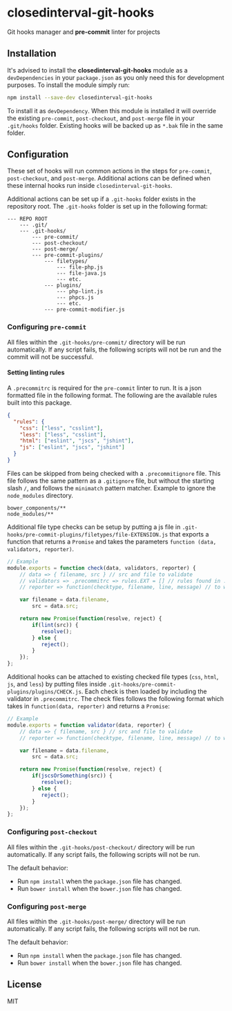 # closedinterval-git-hooks
Git hooks manager and **pre-commit** linter for projects

## Installation

It's advised to install the **closedinterval-git-hooks** module as a `devDependencies`
in your `package.json` as you only need this for development purposes. To install the
module simply run:

```bash
npm install --save-dev closedinterval-git-hooks
```

To install it as `devDependency`. When this module is installed it will override
the existing `pre-commit`, `post-checkout`, and `post-merge` file in your `.git/hooks`
folder. Existing hooks will be backed up as `*.bak` file in the same folder.

## Configuration

These set of hooks will run common actions in the steps for `pre-commit`, `post-checkout`,
and `post-merge`. Additional actions can be defined when these internal hooks run inside
`closedinterval-git-hooks`.

Additional actions can be set up if a `.git-hooks` folder exists in the repository root.
The `.git-hooks` folder is set up in the following format:

```
--- REPO ROOT
    --- .git/
    --- .git-hooks/
        --- pre-commit/
        --- post-checkout/
        --- post-merge/
        --- pre-commit-plugins/
            --- filetypes/
                --- file-php.js
                --- file-java.js
                --- etc.
            --- plugins/
                --- php-lint.js
                --- phpcs.js
                --- etc.
            --- pre-commit-modifier.js
```

### Configuring `pre-commit`

All files within the `.git-hooks/pre-commit/` directory will be run automatically. If any
script fails, the following scripts will not be run and the commit will not be successful.

#### Setting linting rules

A `.precommitrc` is required for the `pre-commit` linter to run. It is a json formatted file
in the following format. The following are the available rules built into this package.

```json
{
  "rules": {
    "css": ["less", "csslint"],
    "less": ["less", "csslint"],
    "html": ["eslint", "jscs", "jshint"],
    "js": ["eslint", "jscs", "jshint"]
  }
}

```

Files can be skipped from being checked with a `.precommitignore` file. This file follows the
same pattern as a `.gitignore` file, but without the starting slash `/`, and follows the
`minimatch` pattern matcher. Example to ignore the `node_modules` directory.

```
bower_components/**
node_modules/**
```

Additional file type checks can be setup by putting a js file in
`.git-hooks/pre-commit-plugins/filetypes/file-EXTENSION.js` that exports a function that returns
a `Promise` and takes the parameters `function (data, validators, reporter)`.

```javascript
// Example
module.exports = function check(data, validators, reporter) {
    // data => { filename, src } // src and file to validate
    // validators => .precommitrc => rules.EXT = [] // rules found in .precommitrc
    // reporter => function(checktype, filename, line, message) // to write grouped error messages

    var filename = data.filename,
        src = data.src;

    return new Promise(function(resolve, reject) {
        if(lint(src)) {
           resolve();
        } else {
           reject();
        }
    });
};
```

Additional hooks can be attached to existing checked file types (`css`, `html`, `js`, and `less`)
by putting files inside `.git-hooks/pre-commit-plugins/plugins/CHECK.js`. Each check is then loaded
by including the validator in `.precommitrc`. The check files follows the following format which
takes in `function(data, reporter)` and returns a `Promise`:


```javascript
// Example
module.exports = function validator(data, reporter) {
    // data => { filename, src } // src and file to validate
    // reporter => function(checktype, filename, line, message) // to write grouped error messages

    var filename = data.filename,
        src = data.src;

    return new Promise(function(resolve, reject) {
        if(jscsOrSomething(src)) {
           resolve();
        } else {
           reject();
        }
    });
};
```

### Configuring `post-checkout`

All files within the `.git-hooks/post-checkout/` directory will be run automatically. If any
script fails, the following scripts will not be run.

The default behavior:
 - Run `npm install` when the `package.json` file has changed.
 - Run `bower install` when the `bower.json` file has changed.

### Configuring `post-merge`

All files within the `.git-hooks/post-merge/` directory will be run automatically. If any
script fails, the following scripts will not be run.

The default behavior:
 - Run `npm install` when the `package.json` file has changed.
 - Run `bower install` when the `bower.json` file has changed.

## License

MIT
